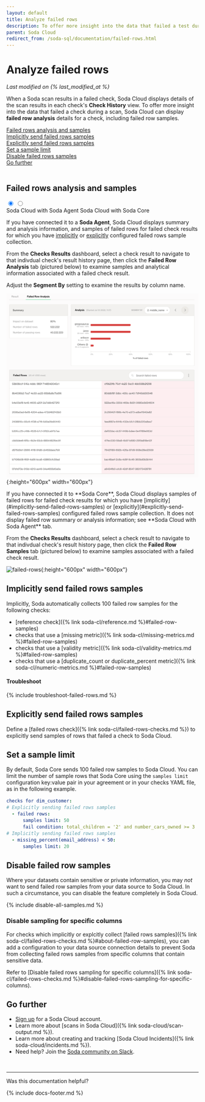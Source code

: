 ```yaml
---
layout: default
title: Analyze failed rows 
description: To offer more insight into the data that failed a test during a scan, Soda Cloud displays samples and information about failed rows.
parent: Soda Cloud
redirect_from: /soda-sql/documentation/failed-rows.html
---
```


# Analyze failed rows
*Last modified on {% last_modified_at %}*

When a Soda scan results in a failed check, Soda Cloud displays details of the scan results in each check's **Check History** view. To offer more insight into the data that failed a check during a scan, Soda Cloud can display **failed row analysis** details for a check, including failed row samples. 

[Failed rows analysis and samples](#failed-rows-analysis-and-samples)<br />
[Implicitly send failed rows samples](#implicitly-send-failed-rows-samples)<br />
[Explicitly send failed rows samples](#explicitly-send-failed-rows-samples)<br />
[Set a sample limit](#set-a-sample-limit)<br />
[Disable failed rows samples](#disable-failed-row-samples)<br />
[Go further](#go-further)<br />
<br />

## Failed rows analysis and samples

<div class="warpper">
  <input class="radio" id="one" name="group" type="radio" checked>
  <input class="radio" id="two" name="group" type="radio">
  <div class="tabs">
  <label class="tab" id="one-tab" for="one">Soda Cloud with Soda Agent</label>
  <label class="tab" id="two-tab" for="two">Soda Cloud with Soda Core </label>
    </div>
  <div class="panels">
  <div class="panel" id="one-panel" markdown="1">

If you have connected it to a **Soda Agent**, Soda Cloud displays summary and analysis information, and samples of failed rows for failed check results for which you have [implicitly](#implicitly-send-failed-rows-samples) or [explicitly](#explicitly-send-failed-rows-samples) configured failed rows sample collection. 

From the **Checks Results** dashboard, select a check result to navigate to that indivdual check's result history page, then click the **Failed Row Analysis** tab (pictured below) to examine samples and analytical information associated with a failed check result. 

Adjust the **Segment By** setting to examine the results by column name.

![failed-row-analysis](/assets/images/failed-row-analysis.png){:height="600px" width="600px"}

  </div>
  <div class="panel" id="two-panel" markdown="1">
If you have connected it to **Soda Core**, Soda Cloud displays samples of failed rows for failed check results for which you have [implicitly](#implicitly-send-failed-rows-samples) or [explicitly](#explicitly-send-failed-rows-samples) configured failed rows sample collection. It does not display failed row summary or analysis information; see **Soda Cloud with Soda Agent** tab.

From the **Checks Results** dashboard, select a check result to navigate to that indivdual check's result history page, then click the **Failed Row Samples** tab (pictured below) to examine samples associated with a failed check result. 

![failed-rows](/assets/images/failed-rows.png){:height="600px" width="600px"}

  </div>
  </div>
</div>


## Implicitly send failed rows samples

Implicitly, Soda automatically collects 100 failed row samples for the following checks:
* [reference check]({% link soda-cl/reference.md %}#failed-row-samples) 
* checks that use a [missing metric]({% link soda-cl/missing-metrics.md %}#failed-row-samples)
* checks that use a [validity metric]({% link soda-cl/validity-metrics.md %}#failed-row-samples)
* checks that use a [duplicate_count or duplicate_percent metric]({% link soda-cl/numeric-metrics.md %}#failed-row-samples)

#### Troubleshoot

{% include troubleshoot-failed-rows.md %}


## Explicitly send failed rows samples

Define a [failed rows check]({% link soda-cl/failed-rows-checks.md %}) to explicitly send samples of rows that failed a check to Soda Cloud.

## Set a sample limit

By default, Soda Core sends 100 failed row samples to Soda Cloud. You can limit the number of sample rows that Soda Core using the `samples limit` configuration key:value pair in your agreement or in your checks YAML file, as in the following example.

```yaml
checks for dim_customer:
# Explicitly sending failed rows samples
  - failed rows:
      samples limit: 50
      fail condition: total_children = '2' and number_cars_owned >= 3
# Implicitly sending failed rows samples
  - missing_percent(email_address) < 50:
      samples limit: 20
```


## Disable failed row samples

Where your datasets contain sensitive or private information, you may *not* want to send failed row samples from your data source to Soda Cloud. In such a circumstance, you can disable the feature completely in Soda Cloud.

{% include disable-all-samples.md %}

### Disable sampling for specific columns

For checks which implicitly or explcitly collect [failed rows samples]({% link soda-cl/failed-rows-checks.md %}#about-failed-row-samples), you can add a configuration to your data source connection details to prevent Soda from collecting failed rows samples from specific columns that contain sensitive data. 

Refer to [Disable failed rows sampling for specific columns]({% link soda-cl/failed-rows-checks.md %}#disable-failed-rows-sampling-for-specific-columns).


## Go further

* <a href="https://cloud.soda.io/signup" target="_blank"> Sign up</a> for a Soda Cloud account.
* Learn more about [scans in Soda Cloud]({% link soda-cloud/scan-output.md %}).
* Learn more about creating and tracking [Soda Cloud Incidents]({% link soda-cloud/incidents.md %}).
* Need help? Join the <a href="https://community.soda.io/slack" target="_blank"> Soda community on Slack</a>.

<br />

---

Was this documentation helpful?

<!-- LikeBtn.com BEGIN -->
<span class="likebtn-wrapper" data-theme="tick" data-i18n_like="Yes" data-ef_voting="grow" data-show_dislike_label="true" data-counter_zero_show="true" data-i18n_dislike="No"></span>
<script>(function(d,e,s){if(d.getElementById("likebtn_wjs"))return;a=d.createElement(e);m=d.getElementsByTagName(e)[0];a.async=1;a.id="likebtn_wjs";a.src=s;m.parentNode.insertBefore(a, m)})(document,"script","//w.likebtn.com/js/w/widget.js");</script>
<!-- LikeBtn.com END -->

{% include docs-footer.md %}